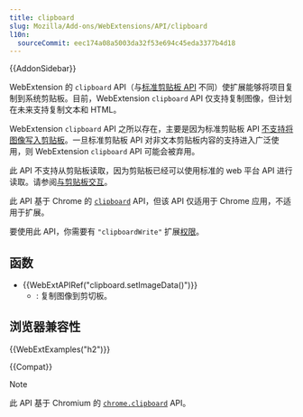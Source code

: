 ```yaml
---
title: clipboard
slug: Mozilla/Add-ons/WebExtensions/API/clipboard
l10n:
  sourceCommit: eec174a08a5003da32f53e694c45eda3377b4d18
---
```


{{AddonSidebar}}

WebExtension 的 `clipboard` API（与[标准剪贴板 API](/zh-CN/docs/Web/API/Clipboard_API) 不同）使扩展能够将项目复制到系统剪贴板。目前，WebExtension `clipboard` API 仅支持复制图像，但计划在未来支持复制文本和 HTML。

WebExtension `clipboard` API 之所以存在，主要是因为标准剪贴板 API [不支持将图像写入剪贴板](https://w3c.github.io/clipboard-apis/#writing-to-clipboard)。一旦标准剪贴板 API 对非文本剪贴板内容的支持进入广泛使用，则 WebExtension `clipboard` API 可能会被弃用。

此 API 不支持从剪贴板读取，因为剪贴板已经可以使用标准的 web 平台 API 进行读取。请参阅[与剪贴板交互](/zh-CN/docs/Mozilla/Add-ons/WebExtensions/Interact_with_the_clipboard#读取系统粘贴板)。

此 API 基于 Chrome 的 [`clipboard`](https://developer.chrome.com/docs/extensions/reference/clipboard/) API，但该 API 仅适用于 Chrome 应用，不适用于扩展。

要使用此 API，你需要有 `"clipboardWrite"` 扩展[权限](/zh-CN/docs/Mozilla/Add-ons/WebExtensions/manifest.json/permissions)。

## 函数

- {{WebExtAPIRef("clipboard.setImageData()")}}
  - : 复制图像到剪切板。

## 浏览器兼容性

{{WebExtExamples("h2")}}

{{Compat}}

> [!NOTE]
> 此 API 基于 Chromium 的 [`chrome.clipboard`](https://developer.chrome.com/apps/clipboard) API。
